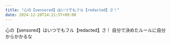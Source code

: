 ```yaml
---
title: "心の【sensored】はいつでもフル【redacted】さ！"
date: 2024-12-20T14:21:57+09:00
---
```

心の【sensored】はいつでもフル【redacted】さ！
自分で決めたルールに自分からかかるな
